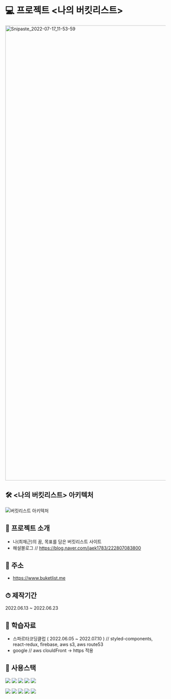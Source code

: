 # 💻 프로젝트 <나의 버킷리스트>
<img width="1426" alt="Snipaste_2022-07-17_11-53-59" src="https://user-images.githubusercontent.com/73649967/179434998-0c398095-008a-4034-976b-7c0196872bae.png">

## 🛠 <나의 버킷리스트> 아키텍처
![버킷리스트 아키텍처](https://user-images.githubusercontent.com/73649967/179435714-32454277-3e48-4818-bd82-6fe19151572f.png)

## 📑 프로젝트 소개
* 나(최재근)의 꿈, 목표를 담은 버킷리스트 사이트
* 해설블로그 // https://blog.naver.com/jaek1783/222807083800

## 🔎 주소
* https://www.buketlist.me

## ⏱ 제작기간
2022.06.13 ~ 2022.06.23
## 📘 학습자료
* 스파르타코딩클럽 ( 2022.06.05 ~ 2022.07.10 ) // styled-components, react-redux, firebase, aws s3, aws route53
* google // aws clouldFront -> https 적용

## 🔑 사용스택
<img src="https://img.shields.io/badge/React-61DAFB?style=flat-square&logo=React&logoColor=white"/> <img src="https://img.shields.io/badge/styled-components-DB7093?style=flat-square&logo=styled-components&logoColor=white"/>
<img src="https://img.shields.io/badge/Redux-764ABC?style=flat-square&logo=Redux&logoColor=white"/>
<img src="https://img.shields.io/badge/Firebase-FFCA28?style=flat-square&logo=firebase&logoColor=white"/>
<img src="https://img.shields.io/badge/GitHub-181717?style=flat-square&logo=GitHub&logoColor=white"/>


<img src="https://img.shields.io/badge/Amazon AWS-232F3E?style=flat-square&logo=Amazon AWS&logoColor=white"/> <img src="https://img.shields.io/badge/Amazon S3-569A31?style=flat-square&logo=Amazon S3&logoColor=white"/>
<img src="https://img.shields.io/badge/Amazon ClouldFront-FF9900?style=flat-square&logo=Amazon EC2&logoColor=white"/>
<img src="https://img.shields.io/badge/Amazon Route 53-CA4245?style=flat-square&logo=Amazon EC2&logoColor=white"/>
<img src="https://img.shields.io/badge/HTTPS-006600?style=flat-square"/>
